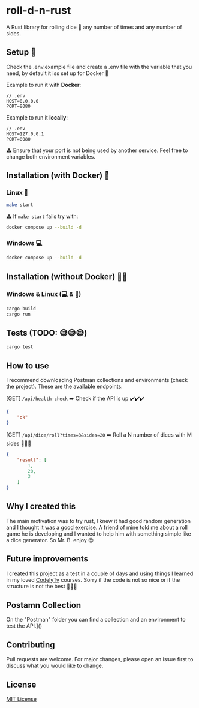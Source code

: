 # roll-d-n-rust
A Rust library for rolling dice 🎲 any number of times and any number of sides.

## Setup 📗
Check the .env.example file and create a .env file with the variable that you need, by default it iss set up for Docker 🐳

Example to run it with **Docker**:
```
// .env
HOST=0.0.0.0
PORT=8080
```

Example to run it **locally**:
```
// .env
HOST=127.0.0.1
PORT=8080
```

⚠️ Ensure that your port is not being used by another service.
Feel free to change both environment variables.

## Installation (with Docker) 🐳

### Linux 🐧
```bash
make start
```

⚠️ If `make start` fails try with:
```bash
docker compose up --build -d
```

### Windows 💻
```bash
docker compose up --build -d
```

## Installation (without Docker) 🚫🐳
### Windows & Linux (💻 & 🐧)
```bash
cargo build
cargo run
```

## Tests (TODO: 😅😅😅)
```bash
cargo test
```

## How to use
I recommend downloading Postman collections and environments (check the project).
These are the available endpoints:

[GET] `/api/health-check` ➡️ Check if the API is up ✔️✔️✔️
```json
{
    "ok"
}
```

[GET] `/api/dice/roll?times=3&sides=20` ➡️ Roll a N number of dices with M sides 🎲🎲🎲

```json
{
    "result": [
        1,
        20,
        3
    ] 
}
```

## Why I created this
The main motivation was to try rust, I knew it had good random generation and I thought it was a good exercise.
A friend of mine told me about a roll game he is developing and I wanted to help him with something simple like a dice generator.
So Mr. B. enjoy 😊

## Future improvements
I created this project as a test in a couple of days and using things I learned in my loved <a href="https://codely.com/">CodelyTv</a> courses.
Sorry if the code is not so nice or if the structure is not the best 🙏🙏🙏

## Postamn Collection
On the "Postman" folder you can find a collection and an environment to test the API.]()

## Contributing
Pull requests are welcome. For major changes, please open an issue first to discuss what you would like to change.

## License
<a href="https://opensource.org/licenses/MIT">MIT License</a>
